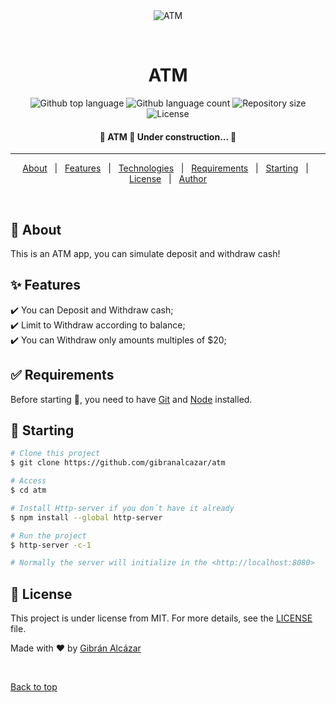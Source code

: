<div align="center" id="top"> 
  <img src="./.github/app.gif" alt="ATM" />

  &#xa0;

  <!-- <a href="https://atm.netlify.app">Demo</a> -->
</div>

<h1 align="center">ATM</h1>

<p align="center">
  <img alt="Github top language" src="https://img.shields.io/github/languages/top/gibranalcazar/atm?color=56BEB8">

  <img alt="Github language count" src="https://img.shields.io/github/languages/count/gibranalcazar/atm?color=56BEB8">

  <img alt="Repository size" src="https://img.shields.io/github/repo-size/gibranalcazar/atm?color=56BEB8">

  <img alt="License" src="https://img.shields.io/github/license/gibranalcazar/atm?color=56BEB8">

  <!-- <img alt="Github issues" src="https://img.shields.io/github/issues/gibranalcazar/atm?color=56BEB8" /> -->

  <!-- <img alt="Github forks" src="https://img.shields.io/github/forks/gibranalcazar/atm?color=56BEB8" /> -->

  <!-- <img alt="Github stars" src="https://img.shields.io/github/stars/gibranalcazar/atm?color=56BEB8" /> -->
</p>

<!-- Status -->

<h4 align="center"> 
	🚧  ATM 🚀 Under construction...  🚧
</h4> 

<hr>

<p align="center">
  <a href="#dart-about">About</a> &#xa0; | &#xa0; 
  <a href="#sparkles-features">Features</a> &#xa0; | &#xa0;
  <a href="#rocket-technologies">Technologies</a> &#xa0; | &#xa0;
  <a href="#white_check_mark-requirements">Requirements</a> &#xa0; | &#xa0;
  <a href="#checkered_flag-starting">Starting</a> &#xa0; | &#xa0;
  <a href="#memo-license">License</a> &#xa0; | &#xa0;
  <a href="https://github.com/gibranalcazar" target="_blank">Author</a>
</p>

<br>

## :dart: About ##

This is an ATM app, you can simulate deposit and withdraw cash!

## :sparkles: Features ##

:heavy_check_mark: You can Deposit and Withdraw cash;\
:heavy_check_mark: Limit to Withdraw according to balance;\
:heavy_check_mark: You can Withdraw only amounts multiples of $20;

## :white_check_mark: Requirements ##

Before starting :checkered_flag:, you need to have [Git](https://git-scm.com) and [Node](https://nodejs.org/en/) installed.

## :checkered_flag: Starting ##

```bash
# Clone this project
$ git clone https://github.com/gibranalcazar/atm

# Access
$ cd atm

# Install Http-server if you don´t have it already
$ npm install --global http-server

# Run the project
$ http-server -c-1

# Normally the server will initialize in the <http://localhost:8080>
```

## :memo: License ##

This project is under license from MIT. For more details, see the [LICENSE](LICENSE.md) file.


Made with :heart: by <a href="https://github.com/gibranalcazar" target="_blank">Gibrán Alcázar</a>

&#xa0;

<a href="#top">Back to top</a>

